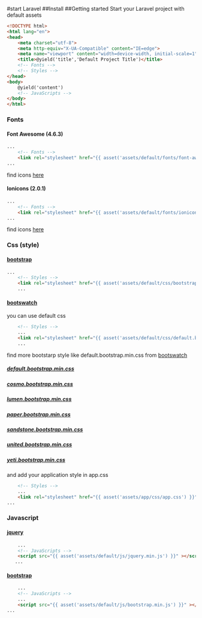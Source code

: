 #start Laravel
##Install
##Getting started
Start your Laravel project with default assets
```html
<!DOCTYPE html>
<html lang="en">
<head>
    <meta charset="utf-8">
    <meta http-equiv="X-UA-Compatible" content="IE=edge">
    <meta name="viewport" content="width=device-width, initial-scale=1"> 
    <title>@yield('title','Default Project Title')</title> 
    <!-- Fonts --> 
    <!-- Styles --> 
</head>
<body> 
    @yield('content') 
    <!-- JavaScripts --> 
</body>
</html>
```
### Fonts
#### Font Awesome (4.6.3) 
```html
...
    <!-- Fonts -->  
    <link rel="stylesheet" href="{{ asset('assets/default/fonts/font-awesome-4.6.3/css/font-awesome.min.css') }}">
...  
```
find icons [here](http://fontawesome.io/icons/)
#### Ionicons (2.0.1)
```html
...
    <!-- Fonts -->  
    <link rel="stylesheet" href="{{ asset('assets/default/fonts/ionicons-2.0.1/css/ionicons.min.css') }}">
...  
```
find icons [here](http://ionicons.com)
### Css (style)  
#### [bootstrap](http://getbootstrap.com/css/)
```html
...
    <!-- Styles -->  
    <link rel="stylesheet" href="{{ asset('assets/default/css/bootstrap.min.css') }}" >
    ...  
```
#### [bootswatch](https://bootswatch.com)
you can use default css 
```html 
    <!-- Styles -->  
    ...
    <link rel="stylesheet" href="{{ asset('assets/default/css/default.bootstrap.min.css') }}" >
    ...
```
find more bootstarp style like default.bootstrap.min.css from [bootswatch](https://bootswatch.com) 
##### [default.bootstrap.min.css](https://bootswatch.com/default/)
##### [cosmo.bootstrap.min.css](https://bootswatch.com/cosmo/)
##### [lumen.bootstrap.min.css](https://bootswatch.com/lumen/)
##### [paper.bootstrap.min.css](https://bootswatch.com/paper/)
##### [sandstone.bootstrap.min.css](https://bootswatch.com/sandstone/)
##### [united.bootstrap.min.css](https://bootswatch.com/united/)
##### [yeti.bootstrap.min.css](https://bootswatch.com/yeti/)
and add your application style in app.css
```html 
    <!-- Styles -->  
    ...
    <link rel="stylesheet" href="{{ asset('assets/app/css/app.css') }}" >
...  
```
### Javascript 
#### [jquery](https://jquery.com)
```html 
    ...
    <!-- JavaScripts -->
    <script src="{{ asset('assets/default/js/jquery.min.js') }}" ></script> 
   ...  
```
#### [bootstrap](http://getbootstrap.com/javascript/)
```html 
    ...
    <!-- JavaScripts -->
    ...
    <script src="{{ asset('assets/default/js/bootstrap.min.js') }}" ></script> 
...  
```


 
